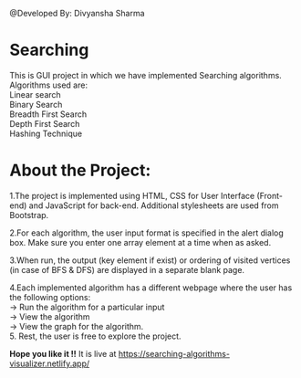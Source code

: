 @Developed By: Divyansha Sharma

# Searching
This is GUI project in which we have implemented Searching algorithms. 
Algorithms used are:<br>
Linear search<br>
Binary Search<br>
Breadth First Search<br>
Depth First Search<br>
Hashing Technique<br>

# About the Project:<br>

1.The project is implemented using HTML, CSS for User Interface (Front-end) and JavaScript for back-end. Additional stylesheets are used from Bootstrap.<br> 

2.For each algorithm, the user input format is specified in the alert dialog box. Make sure you enter one array element at a time when as asked.<br>

3.When run, the output (key element if exist) or ordering of visited vertices (in case of BFS & DFS) are displayed in a separate blank page.<br>

4.Each implemented algorithm has a different webpage where the user has the following options:<br>
  -> Run the algorithm for a particular input<br>
  -> View the algorithm<br>
  -> View the graph for the algorithm.<br>
5. Rest, the user is free to explore the project.

**Hope you like it !!**
It is live at https://searching-algorithms-visualizer.netlify.app/

